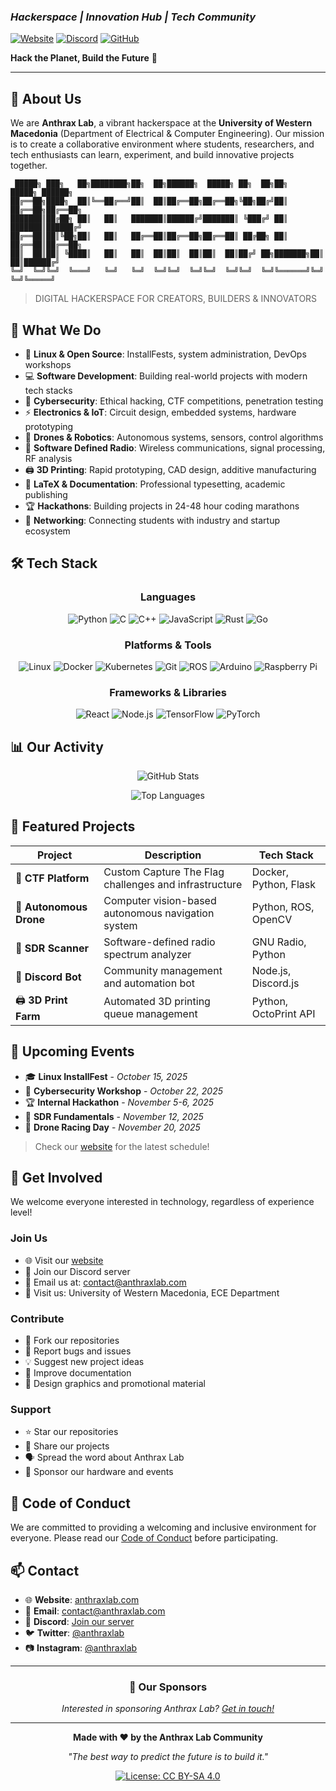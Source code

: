 ### *Hackerspace | Innovation Hub | Tech Community*

[![Website](https://img.shields.io/badge/Website-anthraxlab.com-blue?style=flat-square&logo=google-chrome)](https://www.anthraxlab.com/)
[![Discord](https://img.shields.io/badge/Discord-Join%20Us-7289da?style=flat-square&logo=discord&logoColor=white)](https://discord.gg/your-invite)
[![GitHub](https://img.shields.io/badge/GitHub-Follow-181717?style=flat-square&logo=github)](https://github.com/anthraxlab)

**Hack the Planet, Build the Future** 🚀

---

</div>

## 👋 About Us

We are **Anthrax Lab**, a vibrant hackerspace at the **University of Western Macedonia** (Department of Electrical & Computer Engineering). Our mission is to create a collaborative environment where students, researchers, and tech enthusiasts can learn, experiment, and build innovative projects together.

```
 █████╗ ███╗   ██╗████████╗██╗  ██╗██████╗  █████╗ ██╗  ██╗██╗      █████╗ ██████╗
██╔══██╗████╗  ██║╚══██╔══╝██║  ██║██╔══██╗██╔══██╗╚██╗██╔╝██║     ██╔══██╗██╔══██╗
███████║██╔██╗ ██║   ██║   ███████║██████╔╝███████║ ╚███╔╝ ██║     ███████║██████╔╝
██╔══██║██║╚██╗██║   ██║   ██╔══██║██╔══██╗██╔══██║ ██╔██╗ ██║     ██╔══██║██╔══██╗
██║  ██║██║ ╚████║   ██║   ██║  ██║██║  ██║██║  ██║██╔╝ ██╗███████╗██║  ██║██████╔╝
╚═╝  ╚═╝╚═╝  ╚═══╝   ╚═╝   ╚═╝  ╚═╝╚═╝  ╚═╝╚═╝  ╚═╝╚═╝  ╚═╝╚══════╝╚═╝  ╚═╝╚═════╝
```

> DIGITAL HACKERSPACE FOR CREATORS, BUILDERS & INNOVATORS

## 🎯 What We Do

- 🐧 **Linux & Open Source**: InstallFests, system administration, DevOps workshops
- 💻 **Software Development**: Building real-world projects with modern tech stacks
- 🔐 **Cybersecurity**: Ethical hacking, CTF competitions, penetration testing
- ⚡ **Electronics & IoT**: Circuit design, embedded systems, hardware prototyping
- 🚁 **Drones & Robotics**: Autonomous systems, sensors, control algorithms
- 📡 **Software Defined Radio**: Wireless communications, signal processing, RF analysis
- 🖨️ **3D Printing**: Rapid prototyping, CAD design, additive manufacturing
- 📝 **LaTeX & Documentation**: Professional typesetting, academic publishing
- 🏆 **Hackathons**: Building projects in 24-48 hour coding marathons
- 🤝 **Networking**: Connecting students with industry and startup ecosystem

## 🛠️ Tech Stack

<div align="center">

### Languages
![Python](https://img.shields.io/badge/-Python-3776AB?style=flat-square&logo=python&logoColor=white)
![C](https://img.shields.io/badge/-C-A8B9CC?style=flat-square&logo=c&logoColor=black)
![C++](https://img.shields.io/badge/-C++-00599C?style=flat-square&logo=cplusplus&logoColor=white)
![JavaScript](https://img.shields.io/badge/-JavaScript-F7DF1E?style=flat-square&logo=javascript&logoColor=black)
![Rust](https://img.shields.io/badge/-Rust-000000?style=flat-square&logo=rust&logoColor=white)
![Go](https://img.shields.io/badge/-Go-00ADD8?style=flat-square&logo=go&logoColor=white)

### Platforms & Tools
![Linux](https://img.shields.io/badge/-Linux-FCC624?style=flat-square&logo=linux&logoColor=black)
![Docker](https://img.shields.io/badge/-Docker-2496ED?style=flat-square&logo=docker&logoColor=white)
![Kubernetes](https://img.shields.io/badge/-Kubernetes-326CE5?style=flat-square&logo=kubernetes&logoColor=white)
![Git](https://img.shields.io/badge/-Git-F05032?style=flat-square&logo=git&logoColor=white)
![ROS](https://img.shields.io/badge/-ROS-22314E?style=flat-square&logo=ros&logoColor=white)
![Arduino](https://img.shields.io/badge/-Arduino-00979D?style=flat-square&logo=arduino&logoColor=white)
![Raspberry Pi](https://img.shields.io/badge/-Raspberry%20Pi-A22846?style=flat-square&logo=raspberry-pi&logoColor=white)

### Frameworks & Libraries
![React](https://img.shields.io/badge/-React-61DAFB?style=flat-square&logo=react&logoColor=black)
![Node.js](https://img.shields.io/badge/-Node.js-339933?style=flat-square&logo=nodedotjs&logoColor=white)
![TensorFlow](https://img.shields.io/badge/-TensorFlow-FF6F00?style=flat-square&logo=tensorflow&logoColor=white)
![PyTorch](https://img.shields.io/badge/-PyTorch-EE4C2C?style=flat-square&logo=pytorch&logoColor=white)

</div>

## 📊 Our Activity

<div align="center">

![GitHub Stats](https://github-readme-stats.vercel.app/api?username=anthraxlab&show_icons=true&theme=radical&hide_border=true&bg_color=0D1117)

![Top Languages](https://github-readme-stats.vercel.app/api/top-langs/?username=anthraxlab&layout=compact&theme=radical&hide_border=true&bg_color=0D1117)

</div>

## 🚀 Featured Projects

<div align="center">

| Project | Description | Tech Stack |
|---------|-------------|------------|
| 🔐 **CTF Platform** | Custom Capture The Flag challenges and infrastructure | Docker, Python, Flask |
| 🚁 **Autonomous Drone** | Computer vision-based autonomous navigation system | Python, ROS, OpenCV |
| 📡 **SDR Scanner** | Software-defined radio spectrum analyzer | GNU Radio, Python |
| 🤖 **Discord Bot** | Community management and automation bot | Node.js, Discord.js |
| 🖨️ **3D Print Farm** | Automated 3D printing queue management | Python, OctoPrint API |

</div>

## 📅 Upcoming Events

- 🎓 **Linux InstallFest** - *October 15, 2025*
- 🔐 **Cybersecurity Workshop** - *October 22, 2025*
- 🏆 **Internal Hackathon** - *November 5-6, 2025*
- 📡 **SDR Fundamentals** - *November 12, 2025*
- 🚁 **Drone Racing Day** - *November 20, 2025*

> Check our [website](https://www.anthraxlab.com/) for the latest schedule!

## 🤝 Get Involved

We welcome everyone interested in technology, regardless of experience level!

### Join Us
- 🌐 Visit our [website](https://www.anthraxlab.com/)
- 💬 Join our Discord server
- 📧 Email us at: contact@anthraxlab.com
- 📍 Visit us: University of Western Macedonia, ECE Department

### Contribute
- 🍴 Fork our repositories
- 🐛 Report bugs and issues
- 💡 Suggest new project ideas
- 📝 Improve documentation
- 🎨 Design graphics and promotional material

### Support
- ⭐ Star our repositories
- 🔄 Share our projects
- 🗣️ Spread the word about Anthrax Lab
- 🤲 Sponsor our hardware and events

## 📜 Code of Conduct

We are committed to providing a welcoming and inclusive environment for everyone. Please read our [Code of Conduct](CODE_OF_CONDUCT.md) before participating.

## 📫 Contact

- 🌐 **Website**: [anthraxlab.com](https://www.anthraxlab.com/)
- 📧 **Email**: contact@anthraxlab.com
- 💬 **Discord**: [Join our server](https://discord.gg/your-invite)
- 🐦 **Twitter**: [@anthraxlab](https://twitter.com/anthraxlab)
- 📷 **Instagram**: [@anthraxlab](https://instagram.com/anthraxlab)

---

<div align="center">

### 💚 Our Sponsors

*Interested in sponsoring Anthrax Lab? [Get in touch!](mailto:sponsorship@anthraxlab.com)*

---

**Made with ❤️ by the Anthrax Lab Community**

*"The best way to predict the future is to build it."*

[![License: CC BY-SA 4.0](https://img.shields.io/badge/License-CC%20BY--SA%204.0-lightgrey.svg?style=flat-square)](https://creativecommons.org/licenses/by-sa/4.0/)

</div>
